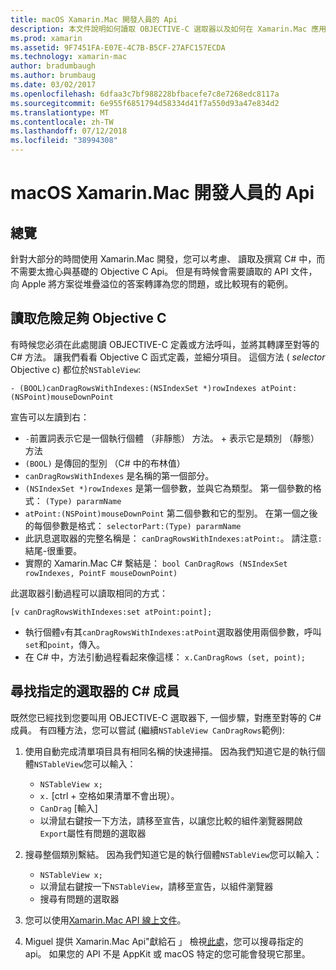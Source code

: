 ```yaml
---
title: macOS Xamarin.Mac 開發人員的 Api
description: 本文件說明如何讀取 OBJECTIVE-C 選取器以及如何在 Xamarin.Mac 應用程式中尋找對應的 C# 方法。
ms.prod: xamarin
ms.assetid: 9F7451FA-E07E-4C7B-B5CF-27AFC157ECDA
ms.technology: xamarin-mac
author: bradumbaugh
ms.author: brumbaug
ms.date: 03/02/2017
ms.openlocfilehash: 6dfaa3c7bf988228bfbacefe7c8e7268edc8117a
ms.sourcegitcommit: 6e955f6851794d58334d41f7a550d93a47e834d2
ms.translationtype: MT
ms.contentlocale: zh-TW
ms.lasthandoff: 07/12/2018
ms.locfileid: "38994308"
---
```

# <a name="macos-apis-for-xamarinmac-developers"></a>macOS Xamarin.Mac 開發人員的 Api

## <a name="overview"></a>總覽

針對大部分的時間使用 Xamarin.Mac 開發，您可以考慮、 讀取及撰寫 C# 中，而不需要太擔心與基礎的 Objective C Api。 但是有時候會需要讀取的 API 文件，向 Apple 將方案從堆疊溢位的答案轉譯為您的問題，或比較現有的範例。

## <a name="reading-enough-objective-c-to-be-dangerous"></a>讀取危險足夠 Objective C

有時候您必須在此處閱讀 OBJECTIVE-C 定義或方法呼叫，並將其轉譯至對等的 C# 方法。 讓我們看看 Objective C 函式定義，並細分項目。 這個方法 ( *selector* Objective c) 都位於`NSTableView`:

```objc
- (BOOL)canDragRowsWithIndexes:(NSIndexSet *)rowIndexes atPoint:(NSPoint)mouseDownPoint
```

宣告可以左讀到右：

- `-`前置詞表示它是一個執行個體 （非靜態） 方法。 + 表示它是類別 （靜態） 方法
- `(BOOL)` 是傳回的型別 （C# 中的布林值）
- `canDragRowsWithIndexes` 是名稱的第一個部分。
- `(NSIndexSet *)rowIndexes` 是第一個參數，並與它為類型。 第一個參數的格式： `(Type) pararmName`
- `atPoint:(NSPoint)mouseDownPoint` 第二個參數和它的型別。 在第一個之後的每個參數是格式： `selectorPart:(Type) pararmName`
- 此訊息選取器的完整名稱是： `canDragRowsWithIndexes:atPoint:`。 請注意`:`結尾-很重要。
- 實際的 Xamarin.Mac C# 繫結是： `bool CanDragRows (NSIndexSet rowIndexes, PointF mouseDownPoint)`

此選取器引動過程可以讀取相同的方式：

```objc
[v canDragRowsWithIndexes:set atPoint:point];
```

- 執行個體`v`有其`canDragRowsWithIndexes:atPoint`選取器使用兩個參數，呼叫`set`和`point`，傳入。
- 在 C# 中，方法引動過程看起來像這樣： `x.CanDragRows (set, point);`

<a name="finding_selector" />

## <a name="finding-the-c-member-for-a-given-selector"></a>尋找指定的選取器的 C# 成員

既然您已經找到您要叫用 OBJECTIVE-C 選取器下, 一個步驟，對應至對等的 C# 成員。 有四種方法，您可以嘗試 (繼續`NSTableView CanDragRows`範例):

1. 使用自動完成清單項目具有相同名稱的快速掃描。 因為我們知道它是的執行個體`NSTableView`您可以輸入：

    - `NSTableView x;`
    - `x.` [ctrl + 空格如果清單不會出現）。
    - `CanDrag` [輸入]
    - 以滑鼠右鍵按一下方法，請移至宣告，以讓您比較的組件瀏覽器開啟`Export`屬性有問題的選取器

2. 搜尋整個類別繫結。 因為我們知道它是的執行個體`NSTableView`您可以輸入：

    - `NSTableView x;`
    - 以滑鼠右鍵按一下`NSTableView`，請移至宣告，以組件瀏覽器
    - 搜尋有問題的選取器

3. 您可以使用[Xamarin.Mac API 線上文件](https://docs.microsoft.com/dotnet/api/?view=xamarinmac-3.0)。

4. Miguel 提供 Xamarin.Mac Api"獻給石 」 檢視[此處](http://tirania.org/tmp/rosetta.html)，您可以搜尋指定的 api。 如果您的 API 不是 AppKit 或 macOS 特定的您可能會發現它那里。

<!--
Note: In some cases, the assembly browser can hit a bug where it will open but not jump to the right definition. Keep that tab open, switch back to your source code and try again.
Note: The assembly browser tricks currently only works with Xamarin.Mac Classic. This will be fixed in a future version.
-->
